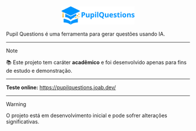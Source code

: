 <p align="center">
  <img src="src/static/logo-nav.png" alt="Logo" width="200"/>
</p>

Pupil Questions é uma ferramenta para gerar questões usando IA.

---

> [!NOTE]
> 📚 Este projeto tem caráter **acadêmico** e foi desenvolvido apenas para fins de estudo e demonstração.

---

**Teste online:** <https://pupilquestions.joab.dev/>

---

> [!WARNING]
> O projeto está em desenvolvimento inicial e pode sofrer alterações significativas.

